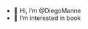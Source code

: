 - 👋 Hi, I’m @DiegoManne
- 👀 I’m interested in book


<!---
DiegoManne/DiegoManne is a ✨ special ✨ repository because its `README.md` (this file) appears on your GitHub profile.
You can click the Preview link to take a look at your changes.
--->
